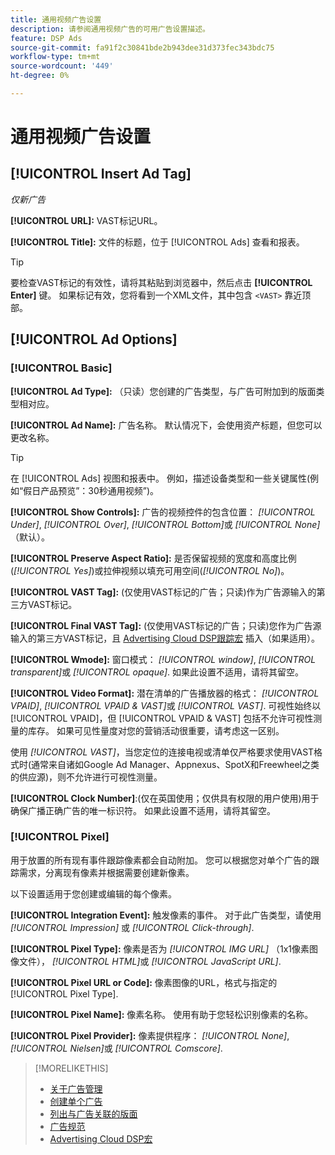 ```yaml
---
title: 通用视频广告设置
description: 请参阅通用视频广告的可用广告设置描述。
feature: DSP Ads
source-git-commit: fa91f2c30841bde2b943dee31d373fec343bdc75
workflow-type: tm+mt
source-wordcount: '449'
ht-degree: 0%

---
```


# 通用视频广告设置

## [!UICONTROL Insert Ad Tag]

*仅新广告*

**[!UICONTROL URL]:** VAST标记URL。

**[!UICONTROL Title]:** 文件的标题，位于 [!UICONTROL Ads] 查看和报表。

>[!TIP]
>
> 要检查VAST标记的有效性，请将其粘贴到浏览器中，然后点击 **[!UICONTROL Enter]** 键。 如果标记有效，您将看到一个XML文件，其中包含 `<VAST>` 靠近顶部。

## [!UICONTROL Ad Options]

### [!UICONTROL Basic]

**[!UICONTROL Ad Type]:** （只读）您创建的广告类型，与广告可附加到的版面类型相对应。

**[!UICONTROL Ad Name]:** 广告名称。 默认情况下，会使用资产标题，但您可以更改名称。

>[!TIP]
>
> 在 [!UICONTROL Ads] 视图和报表中。 例如，描述设备类型和一些关键属性(例如“假日产品预览”：30秒通用视频”)。

**[!UICONTROL Show Controls]:** 广告的视频控件的包含位置： *[!UICONTROL Under]*, *[!UICONTROL Over]*, *[!UICONTROL Bottom]*&#x200B;或 *[!UICONTROL None]* （默认）。

**[!UICONTROL Preserve Aspect Ratio]:** 是否保留视频的宽度和高度比例(*[!UICONTROL Yes]*)或拉伸视频以填充可用空间(*[!UICONTROL No]*)。

**[!UICONTROL VAST Tag]:** (仅使用VAST标记的广告；只读)作为广告源输入的第三方VAST标记。

**[!UICONTROL Final VAST Tag]:** (仅使用VAST标记的广告；只读)您作为广告源输入的第三方VAST标记，且 [Advertising Cloud DSP跟踪宏](/help/dsp/campaign-management/macros.md) 插入（如果适用）。

**[!UICONTROL Wmode]:** 窗口模式： *[!UICONTROL window]*, *[!UICONTROL transparent]*&#x200B;或 *[!UICONTROL opaque]*. 如果此设置不适用，请将其留空。

**[!UICONTROL Video Format]:** 潜在清单的广告播放器的格式： *[!UICONTROL VPAID]*, *[!UICONTROL VPAID & VAST]*&#x200B;或 *[!UICONTROL VAST]*. 可视性始终以 [!UICONTROL VPAID]，但 [!UICONTROL VPAID & VAST] 包括不允许可视性测量的库存。 如果可见性量度对您的营销活动很重要，请考虑这一区别。

使用 *[!UICONTROL VAST]*，当您定位的连接电视或清单仅严格要求使用VAST格式时(通常来自诸如Google Ad Manager、Appnexus、SpotX和Freewheel之类的供应源)，则不允许进行可视性测量。

**[!UICONTROL Clock Number]**:(仅在英国使用；仅供具有权限的用户使用)用于确保广播正确广告的唯一标识符。 如果此设置不适用，请将其留空。

### [!UICONTROL Pixel]

用于放置的所有现有事件跟踪像素都会自动附加。 您可以根据您对单个广告的跟踪需求，分离现有像素并根据需要创建新像素。

以下设置适用于您创建或编辑的每个像素。

**[!UICONTROL Integration Event]:** 触发像素的事件。 对于此广告类型，请使用 *[!UICONTROL Impression]* 或 *[!UICONTROL Click-through]*.

**[!UICONTROL Pixel Type]:** 像素是否为 *[!UICONTROL IMG URL]* （1x1像素图像文件）， *[!UICONTROL HTML]*&#x200B;或 *[!UICONTROL JavaScript URL]*.

**[!UICONTROL Pixel URL or Code]:** 像素图像的URL，格式与指定的 [!UICONTROL Pixel Type].

**[!UICONTROL Pixel Name]:** 像素名称。 使用有助于您轻松识别像素的名称。

**[!UICONTROL Pixel Provider]:** 像素提供程序： *[!UICONTROL None]*, *[!UICONTROL Nielsen]*&#x200B;或 *[!UICONTROL Comscore]*.

>[!MORELIKETHIS]
>
>* [关于广告管理](ad-about.md)
>* [创建单个广告](ad-create.md)
>* [列出与广告关联的版面](/help/dsp/campaign-management/ads/ad-list-placements.md)
>* [广告规范](ad-specs.md)
>* [Advertising Cloud DSP宏](/help/dsp/campaign-management/macros.md)

